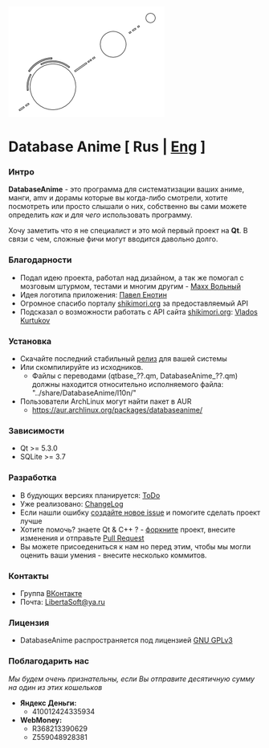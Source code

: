 ![Logo](./images/DBA_logo_m.png)

# Database Anime [ Rus | [Eng](./README_eng.md) ]

### Интро

**DatabaseAnime** - это программа для систематизации ваших аниме, манги, amv и дорамы
которые вы когда-либо смотрели, хотите посмотреть или просто слышали о них, собственно
вы сами можете определить *как* и *для чего* использовать программу.

Хочу заметить что я не специалист и это мой первый проект на **Qt**.
В связи с чем, сложные фичи могут вводится давольно долго.

### Благодарности

- Подал идею проекта, работал над дизайном, а так же помогал с мозговым штурмом, тестами и многим другим - [Maxx Вольный](https://vk.com/id233189085)
- Идея логотипа приложения: [Павел Енотин](https://vk.com/everydayiamsuffering)
- Огромное спасибо порталу [shikimori.org](http://shikimori.org) за предоставляемый API
- Подсказал о возможности работать с API сайта [shikimori.org](http://shikimori.org): [Vlados Kurtukov](https://vk.com/vlados776)


### Установка
- Скачайте последний стабильный [релиз](https://github.com/LibertaSoft/DatabaseAnime/releases) для вашей системы
- Или скомпилируйте из исходников.
  - Файлы с переводами (qtbase_??.qm, DatabaseAnime_??.qm) должны находится относительно исполняемого файла: "../share/DatabaseAnime/l10n/"
- Пользователи ArchLinux могут найти пакет в AUR
  - https://aur.archlinux.org/packages/databaseanime/

### Зависимости
- Qt >= 5.3.0
- SQLite >= 3.7

### Разработка
- В будующих версиях планируется: [ToDo](./ToDo.md)
- Уже реализовано: [ChangeLog](./ChangeLog.md)
- Если нашли ошибку [создайте новое issue](https://github.com/LibertaSoft/DatabaseAnime/issues/new) и помогите сделать проект лучше
- Хотите помочь? знаете Qt & C++ ? - [форкните](https://github.com/LibertaSoft/DatabaseAnime/fork) проект, внесите изменения и отправьте [Pull Request](https://github.com/LibertaSoft/DatabaseAnime/pulls)
- Вы можете присоедениться к нам но перед этим, чтобы мы могли оценить ваши умения - внесите несколько коммитов.

### Контакты
- Группа [ВКонтакте](https://vk.com/db_anime)
- Почта: [LibertaSoft@ya.ru](mailto:libertasoft@ya.ru)

### Лицензия
- DatabaseAnime распространяется под лицензией [GNU GPLv3](./LICENSE)

### Поблагодарить нас
*Мы будем очень признательны, если Вы отправите десятичную сумму на один из этих кошельков*
- **Яндекс Деньги:**
  - 410012424335934
- **WebMoney:**
  - R368213390629
  - Z559048928381
